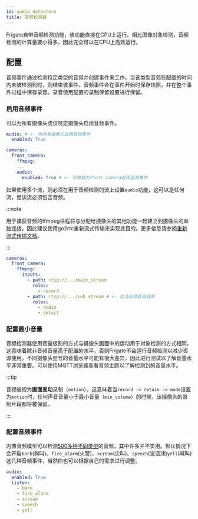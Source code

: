 ```yaml
---
id: audio_detectors
title: 音频检测器
---
```



Frigate自带音频检测功能，该功能直接在CPU上运行。相比图像对象检测，音频检测的计算量要小得多，因此完全可以在CPU上高效运行。

## 配置

音频事件通过检测特定类型的音频并创建事件来工作，当该类型音频在配置的时间内未被检测到时，则结束该事件。音频事件会在事件开始时保存快照，并在整个事件过程中保存录音。录音使用配置的录制保留设置进行保留。

### 启用音频事件

可以为所有摄像头或仅特定摄像头启用音频事件。

```yaml
audio: # <- 为所有摄像头启用音频事件
  enabled: True

cameras:
  front_camera:
    ffmpeg:
    ...
    audio:
      enabled: True # <- 可单独为front_camera启用音频事件
```

如果使用多个流，则必须在用于音频检测的流上设置`audio`功能，这可以是任何流，但该流必须包含音频。

:::note

用于捕获音频的ffmpeg进程将与分配给摄像头的其他功能一起建立到摄像头的单独连接，因此建议使用go2rtc重新流式传输来实现此目的。更多信息请参阅[重新流式传输文档](/configuration/restream.md)。

:::

```yaml
cameras:
  front_camera:
    ffmpeg:
      inputs:
        - path: rtsp://.../main_stream
          roles:
            - record
        - path: rtsp://.../sub_stream # <- 此流必须启用音频
          roles:
            - audio
            - detect
```

### 配置最小音量

音频检测器使用音量级别的方式与摄像头画面中的运动用于对象检测的方式相同。这意味着除非音频音量高于配置的水平，否则Frigate不会运行音频检测以减少资源使用。不同摄像头型号的音量水平可能有很大差异，因此进行测试以了解音量水平非常重要。可以使用MQTT浏览器查看音频主题以了解检测到的音量水平。

:::tip

音频被视为**画面变动**录制（`motion`），这意味着当`record -> retain -> mode`设置为`motion`时，任何声音音量小于最小音量（`min_volume`）的时候，该摄像头的录制片段都将被保留。

:::

### 配置音频事件

内置音频模型可以检测[500多种不同类型](https://github.com/blakeblackshear/frigate/blob/dev/audio-labelmap.txt)的音频，其中许多并不实用。默认情况下会开启`bark`(狗叫)、`fire_alarm`(火警)、`scream`(尖叫)、`speech`(说话)和`yell`(喊叫)这几种音频事件，当然你也可以根据自己的需求进行调整。

```yaml
audio:
  enabled: True
  listen:
    - bark
    - fire_alarm
    - scream
    - speech
    - yell
```